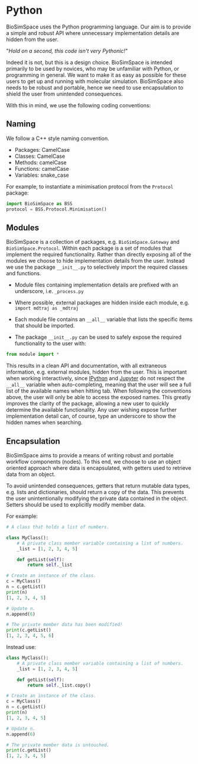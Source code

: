 # Python

BioSimSpace uses the Python programming language. Our aim is to provide a simple
and robust API where unnecessary implementation details are hidden from the user.

"_Hold on a second, this code isn't very Pythonic!_"

Indeed it is not, but this is a design choice. BioSimSpace is intended primarily
to be used by novices, who may be unfamiliar with Python, or programming in
general. We want to make it as easy as possible for these users to get up and
running with molecular simulation. BioSimSpace also needs to be robust and
portable, hence we need to use encapsulation to shield the user from unintended
consequences.

With this in mind, we use the following coding conventions:

## Naming

We follow a C++ style naming convention.

* Packages: CamelCase
* Classes: CamelCase
* Methods: camelCase
* Functions: camelCase
* Variables: snake_case

For example, to instantiate a minimisation protocol from the `Protocol` package:

```python
import BioSimSpace as BSS
protocol = BSS.Protocol.Minimisation()
```

## Modules

BioSimSpace is a collection of packages, e.g. `BioSimSpace.Gateway` and
`BioSimSpace.Protocol`. Within each package is a set of modules that
implement the required functionality. Rather than directly exposing all of
the modules we choose to hide implementation details from the user. Instead
we use the package `__init__.py` to selectively import the required
classes and functions.

* Module files containing implementation details are prefixed with an underscore,
i.e. `_process.py`

* Where possible, external packages are hidden inside each module,
e.g. `import mdtraj as _mdtraj`

* Each module file contains an `__all__` variable that lists the specific items
that should be imported.

* The package `__init__.py` can be used to safely expose the required
functionality to the user with:

```python
from module import *
```

This results in a clean API and documentation, with all extraneous information,
e.g. external modules, hidden from the user. This is important when working
interactively, since [IPython](https://ipython.org) and [Jupyter](https://jupyter.org)
do not respect the `__all__` variable when auto-completing, meaning that the
user will see a full list of the available names when hitting tab. When
following the conventions above, the user will only be able to access the
exposed names. This greatly improves the clarity of the package, allowing
a new user to quickly determine the available functionality. Any user wishing
expose further implementation detail can, of course, type an underscore to
show the hidden names when searching.

## Encapsulation

BioSimSpace aims to provide a means of writing robust and portable workflow
components (nodes). To this end, we choose to use an object oriented approach
where data is encapsulated, with getters used to retrieve data from an object.

To avoid unintended consequences, getters that return mutable data types, e.g.
lists and dictionaries, should return a copy of the data. This prevents the
user unintentionally modifying the private data contained in the object. Setters
should be used to explicitly modify member data.

For example:

```python
# A class that holds a list of numbers.

class MyClass():
    # A private class member variable containing a list of numbers.
    _list = [1, 2, 3, 4, 5]

    def getList(self):
        return self._list

# Create an instance of the class.
c = MyClass()
n = c.getList()
print(n)
[1, 2, 3, 4, 5]

# Update n.
n.append(6)

# The private member data has been modified!
print(c.getList()
[1, 2, 3, 4, 5, 6]
```

Instead use:

```python
class MyClass():
    # A private class member variable containing a list of numbers.
    _list = [1, 2, 3, 4, 5]

    def getList(self):
        return self._list.copy()

# Create an instance of the class.
c = MyClass()
n = c.getList()
print(n)
[1, 2, 3, 4, 5]

# Update n.
n.append(6)

# The private member data is untouched.
print(c.getList()
[1, 2, 3, 4, 5]
```
